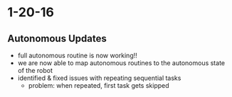 # 1-20-16
## Autonomous Updates
- full autonomous routine is now working!!
- we are now able to map autonomous routines to the autonomous state of the robot
- identified & fixed issues with repeating sequential tasks 
  - problem: when repeated, first task gets skipped
